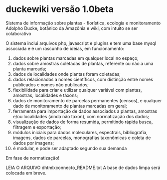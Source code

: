 duckewiki versão 1.0beta
=========
Sistema de informação sobre plantas - florística, ecologia e monitoramento
Adolpho Ducke, botânico da Amazônia e wiki, com intuito se ser colaborativo

O sistema inclui arquivos php, javascript e plugins e tem uma base mysql associada e é um rascunho de idéias, em funcionamento:
1) dados sobre plantas marcadas em qualquer local no espaço;
2) dados sobre amostras coletadas de plantas, referente ou não a uma planta marcada;
3) dados de localidades onde plantas foram coletadas;
4) dados relacionados a nomes científicos, com distinção entre nomes publicados e nomes não publicados;
5) flexibilidade para criar e utilizar qualquer variável com plantas, amostras, localidades e táxons;
6) dados de monitoramento de parcelas permanentes (censos), e qualquer dado de monitoramento de plantas marcadas em geral;
7) ferramenta para importação de dados associados a plantas, amostras e/ou localidades (ainda não taxon), com normatização dos dados;
8) visualização de dados de forma resumida, permitindo rápida busca, filtragem e exportação;
9) módulos iniciais para dados moleculares, espectrais, bibliografia, imagens, dados de parcelas, monografias taxonômicas e coleta de dados por imagens;
10) é modular, e pode ser adaptado segundo sua demanda

Em fase de normatização! 

LEIA O ARQUIVO dhtmlxconnecto_README.txt
A base de dados limpa será colocada em breve.


